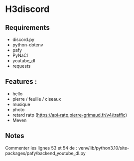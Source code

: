 # H3discord

## Requirements
- discord.py
- python-dotenv
- pafy
- PyNaCl
- youtube_dl
- requests

## Features : 
- hello
- pierre / feuille / ciseaux
- musique
- photo
- retard ratp (https://api-ratp.pierre-grimaud.fr/v4/traffic)
- Meven

## Notes

Commenter les lignes 53 et 54 de : venv/lib/python3.10/site-packages/pafy/backend_youtube_dl.py